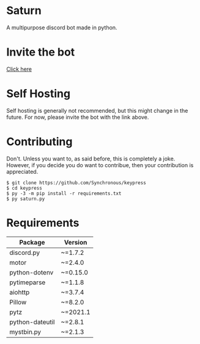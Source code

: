 # Saturn
A multipurpose discord bot made in python.

# Invite the bot
[Click here](https://discord.com/oauth2/authorize?client_id=799328036662935572&permissions=8&scope=bot)

# Self Hosting
Self hosting is generally not recommended, but this might change in the future. For now, please invite the bot with the link above.

# Contributing
Don't. Unless you want to, as said before, this is completely a joke. 
However, if you decide you do want to contribue, then your contribution is appreciated.
```
$ git clone https://github.com/Synchronous/keypress
$ cd keypress
$ py -3 -m pip install -r requirements.txt
$ py saturn.py
```

# Requirements
|Package   |Version   |
|---|---|
|discord.py     |~=1.7.2 |
|motor          |~=2.4.0 | 
|python-dotenv  |~=0.15.0| 
|pytimeparse    |~=1.1.8 | 
|aiohttp        |~=3.7.4 | 
|Pillow         |~=8.2.0 | 
|pytz           |~=2021.1|
|python-dateutil|~=2.8.1 |
|mystbin.py     |~=2.1.3 |
